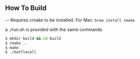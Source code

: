 

## How To Build
-- Requires cmake to be installed.
For Mac: `brew install cmake`

a ./run.sh is provided with the same commands
```bash
$ mkdir build && cd build
$ cmake ..
$ make
$ ./battlecell
```

